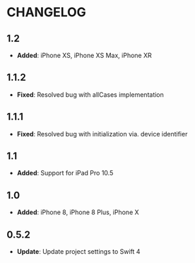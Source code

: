 # CHANGELOG

## 1.2

- **Added**: iPhone XS, iPhone XS Max, iPhone XR

## 1.1.2

- **Fixed**: Resolved bug with allCases implementation

## 1.1.1

- **Fixed**: Resolved bug with initialization via. device identifier

## 1.1

- **Added**: Support for iPad Pro 10.5

## 1.0

- **Added**: iPhone 8, iPhone 8 Plus, iPhone X

## 0.5.2

- **Update**: Update project settings to Swift 4
